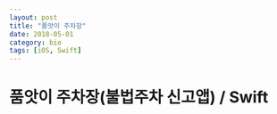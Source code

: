 ```yaml
---
layout: post
title: "품앗이 주차장"
date: 2018-05-01
category: bio
tags: [iOS, Swift]
---
```

# 품앗이 주차장(불법주차 신고앱) / Swift
<!-- more -->